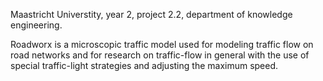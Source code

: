 Maastricht Universtity, year 2, project 2.2,
department of knowledge engineering.

Roadworx is a microscopic traffic model used for modeling traffic flow on road networks and for research on traffic-flow in general with the use of special traffic-light strategies and adjusting the maximum speed.
